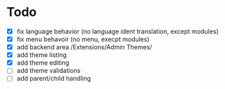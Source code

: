 # Todo
- [x] fix language behavior (no language ident translation, except modules) 
- [x] fix menu behavoir (no menu, execpt modules)
- [x] add backend area /Extensions/Admin Themes/
- [x] add theme listing
- [x] add theme editing
- [ ] add theme validations
- [ ] add parent/child handling
